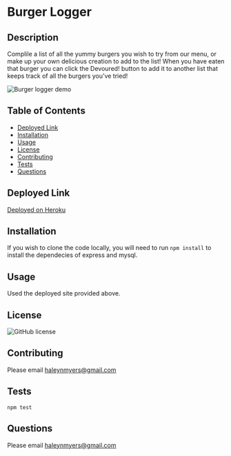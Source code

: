 # Burger Logger

## Description
Complile a list of all the yummy burgers you wish to try from our menu, or make up your own delicious creation to add to the list! When you have eaten that burger you can click the Devoured! button to add it to another list that keeps track of all the burgers you've tried!

![Burger logger demo]()

## Table of Contents
* [Deployed Link](#deployed-link)
* [Installation](#installation)
* [Usage](#usage)
* [License](#license)
* [Contributing](#contributing)
* [Tests](#tests)
* [Questions](#questions)

## Deployed Link
[Deployed on Heroku]()

## Installation
If you wish to clone the code locally, you will need to run
`npm install` to install the dependecies of express and mysql. 

## Usage
Used the deployed site provided above.

## License
![GitHub license](https://img.shields.io/badge/license-MIT-blue.svg)

## Contributing
Please email [haleynmyers@gmail.com](mailto:haleynmyers@gmail.com)

## Tests
`npm test`

## Questions
Please email [haleynmyers@gmail.com](mailto:haleynmyers@gmail.com)


